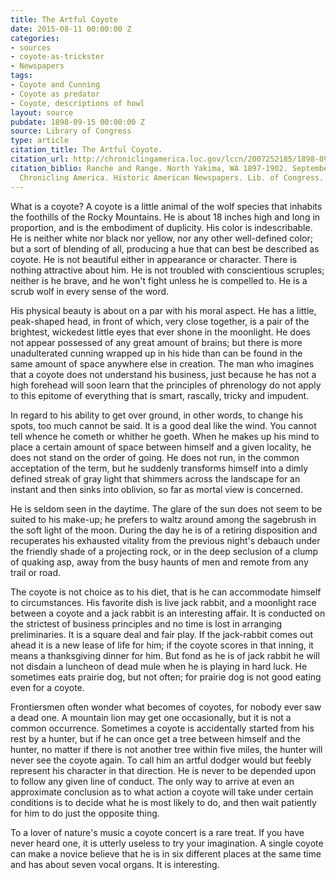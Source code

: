 ```yaml
---
title: The Artful Coyote
date: 2015-08-11 00:00:00 Z
categories:
- sources
- coyote-as-trickster
- Newspapers
tags:
- Coyote and Cunning
- Coyote as predator
- Coyote, descriptions of howl
layout: source
pubdate: 1898-09-15 00:00:00 Z
source: Library of Congress
type: article
citation_title: The Artful Coyote.
citation_url: http://chroniclingamerica.loc.gov/lccn/2007252185/1898-09-15/ed-1/seq-13/
citation_biblio: Ranche and Range. North Yakima, WA 1897-1902. September 15, 1898.
  Chronicling America. Historic American Newspapers. Lib. of Congress.
---
```


What is a coyote? A coyote is a little animal of the wolf species that inhabits the foothills of the Rocky Mountains. He is about 18 inches high and long in proportion, and is the embodiment of duplicity. His color is indescribable. He is neither white nor black nor yellow, nor any other well-defined color; but a sort of blending of all, producing a hue that can best be described as coyote. He is not beautiful either in appearance or character. There is nothing attractive about him. He is not troubled with conscientious scruples; neither is he brave, and he won't fight unless he is compelled to. He is a scrub wolf in every sense of the word.

His physical beauty is about on a par with his moral aspect. He has a little, peak-shaped head, in front of which, very close together, is a pair of the brightest, wickedest little eyes that ever shone in the moonlight. He does not appear possessed of any great amount of brains; but there is more unadulterated cunning wrapped up in his hide than can be found in the same amount of space anywhere else in creation. The man who imagines that a coyote does not understand his business, just because he has not a high forehead will soon learn that the principles of phrenology do not apply to this epitome of everything that is smart, rascally, tricky and impudent.

In regard to his ability to get over ground, in other words, to change his spots, too much cannot be said. It is a good deal like the wind. You cannot tell whence he cometh or whither he goeth. When he makes up his mind to place a certain amount of space between himself and a given locality, he does not stand on the order of going. He does not run, in the common acceptation of the term, but he suddenly transforms himself into a dimly defined streak of gray light that shimmers across the landscape for an instant and then sinks into oblivion, so far as mortal view is concerned.

He is seldom seen in the daytime. The glare of the sun does not seem to be suited to his make-up; he prefers to waltz around among the sagebrush in the soft light of the moon. During the day he is of a retiring disposition and recuperates his exhausted vitality from the previous night's debauch under the friendly shade of a projecting rock, or in the deep seclusion of a clump of quaking asp, away from the busy haunts of men and remote from any trail or road.

The coyote is not choice as to his diet, that is he can accommodate himself to circumstances. His favorite dish is live jack rabbit, and a moonlight race between a coyote and a jack rabbit is an interesting affair. It is conducted on the strictest of business principles and no time is lost in arranging preliminaries. It is a square deal and fair play. If the jack-rabbit comes out ahead it is a new lease of life for him; if the coyote scores in that inning, it means a thanksgiving dinner for him. But fond as he is of jack rabbit he will not disdain a luncheon of dead mule when he is playing in hard luck. He sometimes eats prairie dog, but not often; for prairie dog is not good eating even for a coyote.

Frontiersmen often wonder what becomes of coyotes, for nobody ever saw a dead one. A mountain lion may get one occasionally, but it is not a common occurrence. Sometimes a coyote is accidentally started from his rest by a hunter, but if he can once get a tree between himself and the hunter, no matter if there is not another tree within five miles, the hunter will never see the coyote again. To call him an artful dodger would but feebly represent his character in that direction. He is never to be depended upon to follow any given line of conduct. The only way to arrive at even an approximate conclusion as to what action a coyote will take under certain conditions is to decide what he is most likely to do, and then wait patiently for him to do just the opposite thing.

To a lover of nature's music a coyote concert is a rare treat. If you have never heard one, it is utterly useless to try your imagination. A single coyote can make a novice believe that he is in six different places at the same time and has about seven vocal organs. It is interesting.

